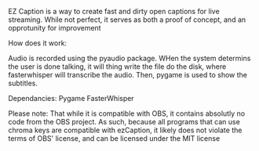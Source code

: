 EZ Caption is a way to create fast and dirty open captions for live streaming. While not perfect, it serves as both a proof of concept, and an opprotunity for improvement

How does it work:

Audio is recorded using the pyaudio package. WHen the system determins the user is done talking, it will thing write the file do the disk, where fasterwhisper will transcribe the audio.
Then, pygame is used to show the subtitles.

Dependancies:
Pygame
FasterWhisper



Please note: That while it is compatible with OBS, it contains absolutly no code from the OBS project. As such, because all programs that can use chroma keys are compatible with ezCaption, it likely does not violate the terms of OBS' license, and can be licensed under the MIT license 
